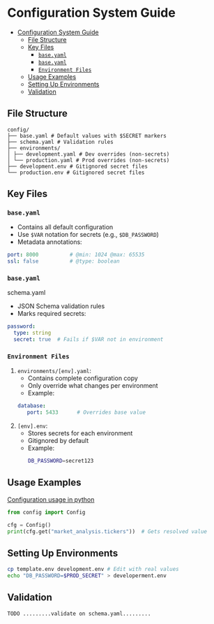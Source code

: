 # Configuration System Guide
- [Configuration System Guide](#configuration-system-guide)
  - [File Structure](#file-structure)
  - [Key Files](#key-files)
    - [`base.yaml`](#baseyaml)
    - [`base.yaml`](#baseyaml-1)
    - [`Environment Files`](#environment-files)
  - [Usage Examples](#usage-examples)
  - [Setting Up Environments](#setting-up-environments)
  - [Validation](#validation)

## File Structure
```
config/
├── base.yaml # Default values with $SECRET markers
├── schema.yaml # Validation rules
├── environments/
│ ├── development.yaml # Dev overrides (non-secrets)
│ └── production.yaml # Prod overrides (non-secrets)
├── development.env # Gitignored secret files
└── production.env # Gitignored secret files
```


## Key Files

### `base.yaml`
- Contains all default configuration
- Use `$VAR` notation for secrets (e.g., `$DB_PASSWORD`)
- Metadata annotations:
```yaml
port: 8000          # @min: 1024 @max: 65535
ssl: false          # @type: boolean
```

### `base.yaml`
schema.yaml
- JSON Schema validation rules
- Marks required secrets:
```yaml
password:
  type: string
  secret: true  # Fails if $VAR not in environment
```

### `Environment Files`
1. `environments/[env].yaml`:
    - Contains complete configuration copy
    - Only override what changes per environment
    - Example:
     ```yaml
     database:
        port: 5433      # Overrides base value
     ```
2. `[env].env`:
    - Stores secrets for each environment
    - Gitignored by default
    - Example:
      ```bash
      DB_PASSWORD=secret123
      ```

## Usage Examples
[Configuration usage in python](src/config/README.md)
```python
from config import Config

cfg = Config()
print(cfg.get("market_analysis.tickers"))  # Gets resolved value
```

## Setting Up Environments
```bash
cp template.env development.env # Edit with real values
echo "DB_PASSWORD=$PROD_SECRET" > developerment.env
```
## Validation
```bash
TODO .........validate on schema.yaml.........
```